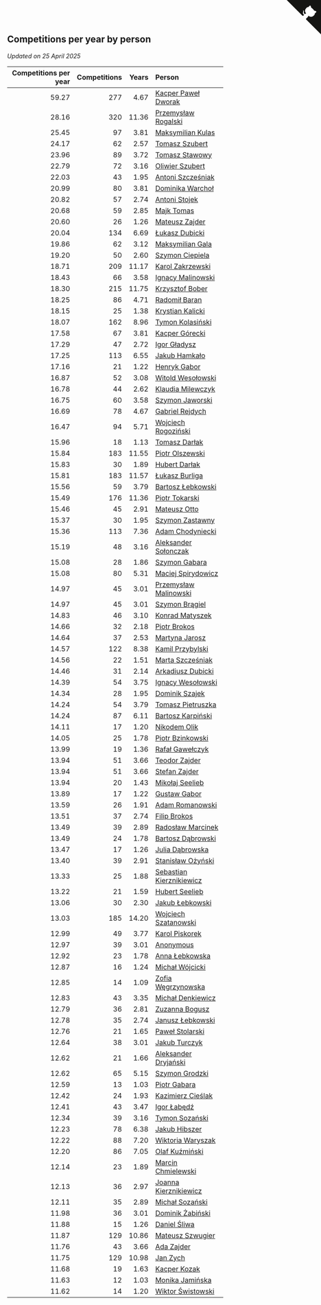 ## Competitions per year by person

*Updated on 25 April 2025*

| Competitions per year | Competitions | Years | Person |
| ---: | ---: | ---: | :--- |
| 59.27 | 277 | 4.67 | [Kacper Paweł Dworak](https://www.worldcubeassociation.org/persons/2020DWOR01) |
| 28.16 | 320 | 11.36 | [Przemysław Rogalski](https://www.worldcubeassociation.org/persons/2013ROGA02) |
| 25.45 | 97 | 3.81 | [Maksymilian Kulas](https://www.worldcubeassociation.org/persons/2021KULA02) |
| 24.17 | 62 | 2.57 | [Tomasz Szubert](https://www.worldcubeassociation.org/persons/2022SZUB02) |
| 23.96 | 89 | 3.72 | [Tomasz Stawowy](https://www.worldcubeassociation.org/persons/2021STAW01) |
| 22.79 | 72 | 3.16 | [Oliwier Szubert](https://www.worldcubeassociation.org/persons/2022SZUB01) |
| 22.03 | 43 | 1.95 | [Antoni Szcześniak](https://www.worldcubeassociation.org/persons/2023SZCZ04) |
| 20.99 | 80 | 3.81 | [Dominika Warchoł](https://www.worldcubeassociation.org/persons/2021WARC01) |
| 20.82 | 57 | 2.74 | [Antoni Stojek](https://www.worldcubeassociation.org/persons/2022STOJ03) |
| 20.68 | 59 | 2.85 | [Majk Tomas](https://www.worldcubeassociation.org/persons/2022TOMA05) |
| 20.60 | 26 | 1.26 | [Mateusz Zajder](https://www.worldcubeassociation.org/persons/2024ZAJD01) |
| 20.04 | 134 | 6.69 | [Łukasz Dubicki](https://www.worldcubeassociation.org/persons/2018DUBI01) |
| 19.86 | 62 | 3.12 | [Maksymilian Gala](https://www.worldcubeassociation.org/persons/2022GALA01) |
| 19.20 | 50 | 2.60 | [Szymon Ciepiela](https://www.worldcubeassociation.org/persons/2022CIEP01) |
| 18.71 | 209 | 11.17 | [Karol Zakrzewski](https://www.worldcubeassociation.org/persons/2014ZAKR01) |
| 18.43 | 66 | 3.58 | [Ignacy Malinowski](https://www.worldcubeassociation.org/persons/2021MALI02) |
| 18.30 | 215 | 11.75 | [Krzysztof Bober](https://www.worldcubeassociation.org/persons/2013BOBE01) |
| 18.25 | 86 | 4.71 | [Radomił Baran](https://www.worldcubeassociation.org/persons/2020BARA02) |
| 18.15 | 25 | 1.38 | [Krystian Kalicki](https://www.worldcubeassociation.org/persons/2023KALI10) |
| 18.07 | 162 | 8.96 | [Tymon Kolasiński](https://www.worldcubeassociation.org/persons/2016KOLA02) |
| 17.58 | 67 | 3.81 | [Kacper Górecki](https://www.worldcubeassociation.org/persons/2021GORE01) |
| 17.29 | 47 | 2.72 | [Igor Gładysz](https://www.worldcubeassociation.org/persons/2022GLAD01) |
| 17.25 | 113 | 6.55 | [Jakub Hamkało](https://www.worldcubeassociation.org/persons/2018HAMK01) |
| 17.16 | 21 | 1.22 | [Henryk Gabor](https://www.worldcubeassociation.org/persons/2024GABO02) |
| 16.87 | 52 | 3.08 | [Witold Wesołowski](https://www.worldcubeassociation.org/persons/2022WESO01) |
| 16.78 | 44 | 2.62 | [Klaudia Milewczyk](https://www.worldcubeassociation.org/persons/2022MILE05) |
| 16.75 | 60 | 3.58 | [Szymon Jaworski](https://www.worldcubeassociation.org/persons/2021JAWO01) |
| 16.69 | 78 | 4.67 | [Gabriel Rejdych](https://www.worldcubeassociation.org/persons/2020REJD01) |
| 16.47 | 94 | 5.71 | [Wojciech Rogoziński](https://www.worldcubeassociation.org/persons/2019ROGO04) |
| 15.96 | 18 | 1.13 | [Tomasz Darłak](https://www.worldcubeassociation.org/persons/2024DARL01) |
| 15.84 | 183 | 11.55 | [Piotr Olszewski](https://www.worldcubeassociation.org/persons/2013OLSZ02) |
| 15.83 | 30 | 1.89 | [Hubert Darłak](https://www.worldcubeassociation.org/persons/2023DARL03) |
| 15.81 | 183 | 11.57 | [Łukasz Burliga](https://www.worldcubeassociation.org/persons/2013BURL01) |
| 15.56 | 59 | 3.79 | [Bartosz Łebkowski](https://www.worldcubeassociation.org/persons/2021LEBK01) |
| 15.49 | 176 | 11.36 | [Piotr Tokarski](https://www.worldcubeassociation.org/persons/2013TOKA01) |
| 15.46 | 45 | 2.91 | [Mateusz Otto](https://www.worldcubeassociation.org/persons/2022OTTO01) |
| 15.37 | 30 | 1.95 | [Szymon Zastawny](https://www.worldcubeassociation.org/persons/2023ZAST01) |
| 15.36 | 113 | 7.36 | [Adam Chodyniecki](https://www.worldcubeassociation.org/persons/2017CHOD02) |
| 15.19 | 48 | 3.16 | [Aleksander Sołonczak](https://www.worldcubeassociation.org/persons/2022SOLO01) |
| 15.08 | 28 | 1.86 | [Szymon Gabara](https://www.worldcubeassociation.org/persons/2023GABA01) |
| 15.08 | 80 | 5.31 | [Maciej Spirydowicz](https://www.worldcubeassociation.org/persons/2020SPIR01) |
| 14.97 | 45 | 3.01 | [Przemysław Malinowski](https://www.worldcubeassociation.org/persons/2022MALI01) |
| 14.97 | 45 | 3.01 | [Szymon Brągiel](https://www.worldcubeassociation.org/persons/2022BRAG03) |
| 14.83 | 46 | 3.10 | [Konrad Matyszek](https://www.worldcubeassociation.org/persons/2022MATY02) |
| 14.66 | 32 | 2.18 | [Piotr Brokos](https://www.worldcubeassociation.org/persons/2023BROK01) |
| 14.64 | 37 | 2.53 | [Martyna Jarosz](https://www.worldcubeassociation.org/persons/2022JARO01) |
| 14.57 | 122 | 8.38 | [Kamil Przybylski](https://www.worldcubeassociation.org/persons/2016PRZY01) |
| 14.56 | 22 | 1.51 | [Marta Szcześniak](https://www.worldcubeassociation.org/persons/2023SZCZ07) |
| 14.46 | 31 | 2.14 | [Arkadiusz Dubicki](https://www.worldcubeassociation.org/persons/2023DUBI01) |
| 14.39 | 54 | 3.75 | [Ignacy Wesołowski](https://www.worldcubeassociation.org/persons/2021WESO01) |
| 14.34 | 28 | 1.95 | [Dominik Szajek](https://www.worldcubeassociation.org/persons/2023SZAJ01) |
| 14.24 | 54 | 3.79 | [Tomasz Pietruszka](https://www.worldcubeassociation.org/persons/2021PIET01) |
| 14.24 | 87 | 6.11 | [Bartosz Karpiński](https://www.worldcubeassociation.org/persons/2019KARP03) |
| 14.11 | 17 | 1.20 | [Nikodem Olik](https://www.worldcubeassociation.org/persons/2024OLIK01) |
| 14.05 | 25 | 1.78 | [Piotr Bzinkowski](https://www.worldcubeassociation.org/persons/2023BZIN01) |
| 13.99 | 19 | 1.36 | [Rafał Gawełczyk](https://www.worldcubeassociation.org/persons/2023GAWE01) |
| 13.94 | 51 | 3.66 | [Teodor Zajder](https://www.worldcubeassociation.org/persons/2021ZAJD03) |
| 13.94 | 51 | 3.66 | [Stefan Zajder](https://www.worldcubeassociation.org/persons/2021ZAJD02) |
| 13.94 | 20 | 1.43 | [Mikołaj Seelieb](https://www.worldcubeassociation.org/persons/2023SEEL04) |
| 13.89 | 17 | 1.22 | [Gustaw Gabor](https://www.worldcubeassociation.org/persons/2024GABO01) |
| 13.59 | 26 | 1.91 | [Adam Romanowski](https://www.worldcubeassociation.org/persons/2023ROMA10) |
| 13.51 | 37 | 2.74 | [Filip Brokos](https://www.worldcubeassociation.org/persons/2022BROK03) |
| 13.49 | 39 | 2.89 | [Radosław Marcinek](https://www.worldcubeassociation.org/persons/2022MARC05) |
| 13.49 | 24 | 1.78 | [Bartosz Dąbrowski](https://www.worldcubeassociation.org/persons/2023DABR07) |
| 13.47 | 17 | 1.26 | [Julia Dąbrowska](https://www.worldcubeassociation.org/persons/2024DABR01) |
| 13.40 | 39 | 2.91 | [Stanisław Ożyński](https://www.worldcubeassociation.org/persons/2022OZYN01) |
| 13.33 | 25 | 1.88 | [Sebastian Kierznikiewicz](https://www.worldcubeassociation.org/persons/2023KIER02) |
| 13.22 | 21 | 1.59 | [Hubert Seelieb](https://www.worldcubeassociation.org/persons/2023SEEL02) |
| 13.06 | 30 | 2.30 | [Jakub Łebkowski](https://www.worldcubeassociation.org/persons/2023LEBK01) |
| 13.03 | 185 | 14.20 | [Wojciech Szatanowski](https://www.worldcubeassociation.org/persons/2011SZAT01) |
| 12.99 | 49 | 3.77 | [Karol Piskorek](https://www.worldcubeassociation.org/persons/2021PISK01) |
| 12.97 | 39 | 3.01 | [Anonymous](https://www.worldcubeassociation.org/persons/2022ANON03) |
| 12.92 | 23 | 1.78 | [Anna Łebkowska](https://www.worldcubeassociation.org/persons/2023LEBK04) |
| 12.87 | 16 | 1.24 | [Michał Wójcicki](https://www.worldcubeassociation.org/persons/2024WOJC01) |
| 12.85 | 14 | 1.09 | [Zofia Węgrzynowska](https://www.worldcubeassociation.org/persons/2024WEGR01) |
| 12.83 | 43 | 3.35 | [Michał Denkiewicz](https://www.worldcubeassociation.org/persons/2021DENK01) |
| 12.79 | 36 | 2.81 | [Zuzanna Bogusz](https://www.worldcubeassociation.org/persons/2022BOGU01) |
| 12.78 | 35 | 2.74 | [Janusz Łebkowski](https://www.worldcubeassociation.org/persons/2022LEBK01) |
| 12.76 | 21 | 1.65 | [Paweł Stolarski](https://www.worldcubeassociation.org/persons/2023STOL04) |
| 12.64 | 38 | 3.01 | [Jakub Turczyk](https://www.worldcubeassociation.org/persons/2022TURC02) |
| 12.62 | 21 | 1.66 | [Aleksander Dryjański](https://www.worldcubeassociation.org/persons/2023DRYJ01) |
| 12.62 | 65 | 5.15 | [Szymon Grodzki](https://www.worldcubeassociation.org/persons/2020GROD01) |
| 12.59 | 13 | 1.03 | [Piotr Gabara](https://www.worldcubeassociation.org/persons/2024GABA02) |
| 12.42 | 24 | 1.93 | [Kazimierz Cieślak](https://www.worldcubeassociation.org/persons/2023CIES01) |
| 12.41 | 43 | 3.47 | [Igor Łabędź](https://www.worldcubeassociation.org/persons/2021LABE01) |
| 12.34 | 39 | 3.16 | [Tymon Sozański](https://www.worldcubeassociation.org/persons/2022SOZA01) |
| 12.23 | 78 | 6.38 | [Jakub Hibszer](https://www.worldcubeassociation.org/persons/2018HIBS01) |
| 12.22 | 88 | 7.20 | [Wiktoria Waryszak](https://www.worldcubeassociation.org/persons/2018WARY01) |
| 12.20 | 86 | 7.05 | [Olaf Kuźmiński](https://www.worldcubeassociation.org/persons/2018KUZM02) |
| 12.14 | 23 | 1.89 | [Marcin Chmielewski](https://www.worldcubeassociation.org/persons/2023CHMI01) |
| 12.13 | 36 | 2.97 | [Joanna Kierznikiewicz](https://www.worldcubeassociation.org/persons/2022KIER01) |
| 12.11 | 35 | 2.89 | [Michał Sozański](https://www.worldcubeassociation.org/persons/2022SOZA02) |
| 11.98 | 36 | 3.01 | [Dominik Żabiński](https://www.worldcubeassociation.org/persons/2022ZABI01) |
| 11.88 | 15 | 1.26 | [Daniel Śliwa](https://www.worldcubeassociation.org/persons/2024SLIW01) |
| 11.87 | 129 | 10.86 | [Mateusz Szwugier](https://www.worldcubeassociation.org/persons/2014SZWU01) |
| 11.76 | 43 | 3.66 | [Ada Zajder](https://www.worldcubeassociation.org/persons/2021ZAJD01) |
| 11.75 | 129 | 10.98 | [Jan Zych](https://www.worldcubeassociation.org/persons/2014ZYCH01) |
| 11.68 | 19 | 1.63 | [Kacper Kozak](https://www.worldcubeassociation.org/persons/2023KOZA05) |
| 11.63 | 12 | 1.03 | [Monika Jamińska](https://www.worldcubeassociation.org/persons/2024JAMI01) |
| 11.62 | 14 | 1.20 | [Wiktor Świstowski](https://www.worldcubeassociation.org/persons/2024SWIS01) |


<a href="https://github.com/maxidragon/wca_statistics_pl" class="github-corner" aria-label="View source on Github"><svg width="80" height="80" viewBox="0 0 250 250" style="fill:#151513; color:#fff; position: absolute; top: 0; border: 0; right: 0;" aria-hidden="true"><path d="M0,0 L115,115 L130,115 L142,142 L250,250 L250,0 Z"></path><path d="M128.3,109.0 C113.8,99.7 119.0,89.6 119.0,89.6 C122.0,82.7 120.5,78.6 120.5,78.6 C119.2,72.0 123.4,76.3 123.4,76.3 C127.3,80.9 125.5,87.3 125.5,87.3 C122.9,97.6 130.6,101.9 134.4,103.2" fill="currentColor" style="transform-origin: 130px 106px;" class="octo-arm"></path><path d="M115.0,115.0 C114.9,115.1 118.7,116.5 119.8,115.4 L133.7,101.6 C136.9,99.2 139.9,98.4 142.2,98.6 C133.8,88.0 127.5,74.4 143.8,58.0 C148.5,53.4 154.0,51.2 159.7,51.0 C160.3,49.4 163.2,43.6 171.4,40.1 C171.4,40.1 176.1,42.5 178.8,56.2 C183.1,58.6 187.2,61.8 190.9,65.4 C194.5,69.0 197.7,73.2 200.1,77.6 C213.8,80.2 216.3,84.9 216.3,84.9 C212.7,93.1 206.9,96.0 205.4,96.6 C205.1,102.4 203.0,107.8 198.3,112.5 C181.9,128.9 168.3,122.5 157.7,114.1 C157.9,116.9 156.7,120.9 152.7,124.9 L141.0,136.5 C139.8,137.7 141.6,141.9 141.8,141.8 Z" fill="currentColor" class="octo-body"></path></svg></a><style>.github-corner:hover .octo-arm{animation:octocat-wave 560ms ease-in-out}@keyframes octocat-wave{0%,100%{transform:rotate(0)}20%,60%{transform:rotate(-25deg)}40%,80%{transform:rotate(10deg)}}@media (max-width:500px){.github-corner:hover .octo-arm{animation:none}.github-corner .octo-arm{animation:octocat-wave 560ms ease-in-out}}</style>
